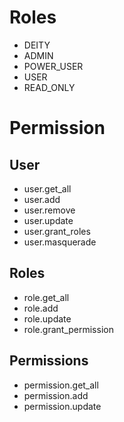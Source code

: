 # Roles
* DEITY
* ADMIN
* POWER_USER
* USER
* READ_ONLY

# Permission
## User
* user.get_all
* user.add
* user.remove
* user.update
* user.grant_roles
* user.masquerade

## Roles
* role.get_all
* role.add
* role.update
* role.grant_permission

## Permissions
* permission.get_all
* permission.add
* permission.update